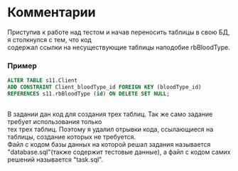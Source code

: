  # Комментарии  
Приступив к работе над тестом и начав переносить таблицы в свою БД, я столкнулся с тем, что код  
содержал ссылки на несуществующие таблицы наподобие rbBloodType.  
### Пример
 
```sql
ALTER TABLE s11.Client
ADD CONSTRAINT Client_bloodType_id FOREIGN KEY (bloodType_id)
REFERENCES s11.rbBloodType (id) ON DELETE SET NULL;
 
```
  
 В задании дан код для создания трех таблиц. Так же само задание требует использования только  
 тех трех таблиц. Поэтому я удалил отрывки кода, ссылающиеся на таблицы, 
 создание которых не требуется.  
 Файл с кодом базы данных на которой решал задания называется "database.sql"(также содержит тестовые данные),
 а файл с кодом самих решений называется "task.sql".
